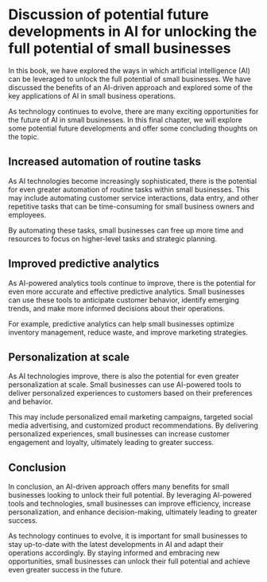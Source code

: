 Discussion of potential future developments in AI for unlocking the full potential of small businesses
==================================================================================================================

In this book, we have explored the ways in which artificial intelligence (AI) can be leveraged to unlock the full potential of small businesses. We have discussed the benefits of an AI-driven approach and explored some of the key applications of AI in small business operations.

As technology continues to evolve, there are many exciting opportunities for the future of AI in small businesses. In this final chapter, we will explore some potential future developments and offer some concluding thoughts on the topic.

Increased automation of routine tasks
-------------------------------------

As AI technologies become increasingly sophisticated, there is the potential for even greater automation of routine tasks within small businesses. This may include automating customer service interactions, data entry, and other repetitive tasks that can be time-consuming for small business owners and employees.

By automating these tasks, small businesses can free up more time and resources to focus on higher-level tasks and strategic planning.

Improved predictive analytics
-----------------------------

As AI-powered analytics tools continue to improve, there is the potential for even more accurate and effective predictive analytics. Small businesses can use these tools to anticipate customer behavior, identify emerging trends, and make more informed decisions about their operations.

For example, predictive analytics can help small businesses optimize inventory management, reduce waste, and improve marketing strategies.

Personalization at scale
------------------------

As AI technologies improve, there is also the potential for even greater personalization at scale. Small businesses can use AI-powered tools to deliver personalized experiences to customers based on their preferences and behavior.

This may include personalized email marketing campaigns, targeted social media advertising, and customized product recommendations. By delivering personalized experiences, small businesses can increase customer engagement and loyalty, ultimately leading to greater success.

Conclusion
--------------------------

In conclusion, an AI-driven approach offers many benefits for small businesses looking to unlock their full potential. By leveraging AI-powered tools and technologies, small businesses can improve efficiency, increase personalization, and enhance decision-making, ultimately leading to greater success.

As technology continues to evolve, it is important for small businesses to stay up-to-date with the latest developments in AI and adapt their operations accordingly. By staying informed and embracing new opportunities, small businesses can unlock their full potential and achieve even greater success in the future.
